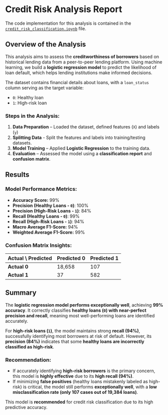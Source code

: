 # Credit Risk Analysis Report

The code implementation for this analysis is contained in the [`credit_risk_classification.ipynb`](credit_risk_classification.ipynb) file.

## Overview of the Analysis

This analysis aims to assess the **creditworthiness of borrowers** based on historical lending data from a peer-to-peer lending platform. Using machine learning, we build a **logistic regression model** to predict the likelihood of loan default, which helps lending institutions make informed decisions.

The dataset contains financial details about loans, with a `loan_status` column serving as the target variable:
- `0`: Healthy loan
- `1`: High-risk loan

### Steps in the Analysis:
1. **Data Preparation** – Loaded the dataset, defined features (`X`) and labels (`y`)
2. **Splitting Data** - Split the features and labels into training/testing datasets.
3. **Model Training** – Applied **Logistic Regression** to the training data.
4. **Evaluation** – Assessed the model using a **classification report** and **confusion matrix**.

## Results

### Model Performance Metrics:
- **Accuracy Score:** 99%  
- **Precision (Healthy Loans - `0`)**: 100%  
- **Precision (High-Risk Loans - `1`)**: 84%  
- **Recall (Healthy Loans - `0`)**: 99%  
- **Recall (High-Risk Loans - `1`)**: 94%  
- **Macro Average F1-Score:** 94%  
- **Weighted Average F1-Score:** 99%  

### Confusion Matrix Insights:
| Actual \ Predicted | Predicted 0 | Predicted 1 |
|--------------------|------------|------------|
| **Actual 0**      | 18,658     | 107        |
| **Actual 1**      | 37         | 582        |

## Summary

The **logistic regression model performs exceptionally well**, achieving **99% accuracy**. It correctly classifies **healthy loans (`0`) with near-perfect precision and recall**, meaning most well-performing loans are identified accurately. 

For **high-risk loans (`1`)**, the model maintains strong **recall (94%)**, successfully identifying most borrowers at risk of default. However, its **precision (84%)** indicates that some **healthy loans are incorrectly classified as high-risk**.

### Recommendation:
- If accurately identifying **high-risk borrowers** is the primary concern, this model is **highly effective** due to its **high recall (94%)**.
- If minimizing **false positives** (healthy loans mistakenly labeled as high-risk) is critical, the model still performs **exceptionally well**, with a **low misclassification rate (only 107 cases out of 19,384 loans)**.

This model is **recommended** for credit risk classification due to its high predictive accuracy.